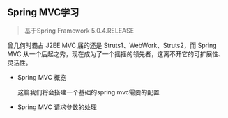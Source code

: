 ## Spring MVC学习

> 基于Spring Framework 5.0.4.RELEASE

曾几何时霸占 J2EE MVC 届的还是 Struts1、WebWork、Struts2，而 Spring MVC 从一个后起之秀，现在成为了一个摇摇的领先者，这离不开它的可扩展性、灵活性。



+ Spring MVC 概览

  这篇我们将会搭建一个基础的spring mvc需要的配置

+ Spring MVC 请求参数的处理

  